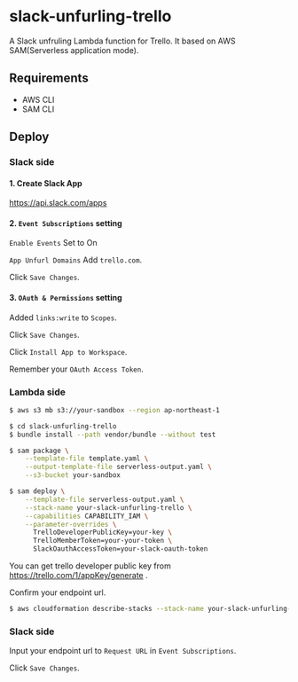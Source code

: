 # slack-unfurling-trello

A Slack unfruling Lambda function for Trello.
It based on AWS SAM(Serverless application mode).

## Requirements

* AWS CLI
* SAM CLI

## Deploy

### Slack side

#### 1. Create Slack App

https://api.slack.com/apps

#### 2. `Event Subscriptions` setting

`Enable Events` Set to On

`App Unfurl Domains` Add `trello.com`.

Click `Save Changes`.

#### 3. `OAuth & Permissions` setting

Added `links:write` to `Scopes`.

Click `Save Changes`.

Click `Install App to Workspace`.

Remember your `OAuth Access Token`.

### Lambda side

```bash
$ aws s3 mb s3://your-sandbox --region ap-northeast-1
```

```bash
$ cd slack-unfurling-trello
$ bundle install --path vendor/bundle --without test
```

```bash
$ sam package \
    --template-file template.yaml \
    --output-template-file serverless-output.yaml \
    --s3-bucket your-sandbox
```

```bash
$ sam deploy \
    --template-file serverless-output.yaml \
    --stack-name your-slack-unfurling-trello \
    --capabilities CAPABILITY_IAM \
    --parameter-overrides \
      TrelloDeveloperPublicKey=your-key \
      TrelloMemberToken=your-your-token \
      SlackOauthAccessToken=your-slack-oauth-token
```

You can get trello developer public key from https://trello.com/1/appKey/generate .

Confirm your endpoint url.

```bash
$ aws cloudformation describe-stacks --stack-name your-slack-unfurling-trello --region ap-northeast-1
```

### Slack side
Input your endpoint url to `Request URL` in `Event Subscriptions`.

Click `Save Changes`.
